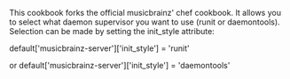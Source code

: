 This cookbook forks the official musicbrainz' chef cookbook.
It allows you to select what daemon supervisor you want to use (runit or daemontools).
Selection can be made by setting the init_style attribute:

default['musicbrainz-server']['init_style'] = 'runit'

or
default['musicbrainz-server']['init_style'] = 'daemontools'

